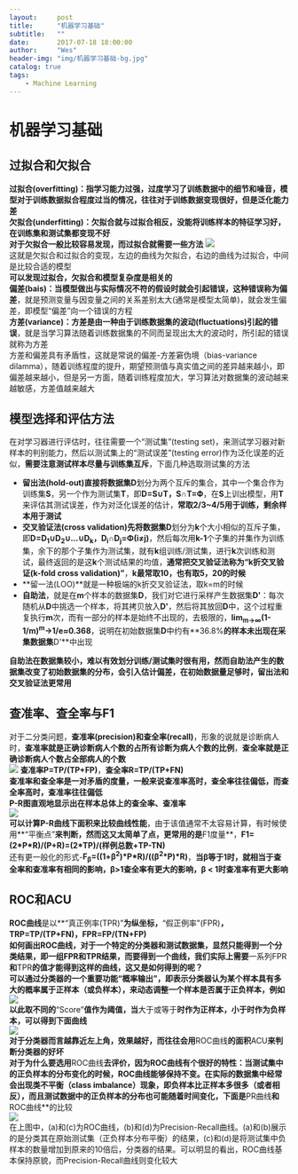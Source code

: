 ```yaml
---
layout:     post
title:      "机器学习基础"
subtitle:   ""
date:       2017-07-18 18:00:00
author:     "Wes"
header-img: "img/机器学习基础-bg.jpg"
catalog: true
tags:
    - Machine Learning
---
```


# 机器学习基础

## 过拟合和欠拟合

**过拟合(overfitting)：指学习能力过强，过度学习了训练数据中的细节和噪音，模型对于训练数据拟合程度过当的情况，往往对于训练数据变现很好，但是泛化能力差**  
**欠拟合(underfitting)：欠拟合就与过拟合相反，没能将训练样本的特征学习好，在训练集和测试集都变现不好**  
**对于欠拟合一般比较容易发现，而过拟合就需要一些方法**
![](https://aswz.github.io/assets/img/机器学习基础/欠拟合和过拟合.png)  
这就是欠拟合和过拟合的变现，左边的曲线为欠拟合，右边的曲线为过拟合，中间是比较合适的模型  
**可以发现过拟合，欠拟合和模型复杂度是相关的**  
**偏差(bais)：当模型做出与实际情况不符的假设时就会引起错误，这种错误称为偏差**，就是预测变量与因变量之间的关系差别太大(通常是模型太简单)，就会发生偏差，即模型“偏差”向一个错误的方程  
**方差(variance)：方差是由一种由于训练数据集的波动(fluctuations)引起的错误**，就是当学习算法随着训练数据集的不同而呈现出太大的波动时，所引起的错误就称为方差  
方差和偏差具有矛盾性，这就是常说的偏差-方差窘伪境（bias-variance dilamma），随着训练程度的提升，期望预测值与真实值之间的差异越来越小，即偏差越来越小，但是另一方面，随着训练程度加大，学习算法对数据集的波动越来越敏感，方差值越来越大  

## 模型选择和评估方法

在对学习器进行评估时，往往需要一个“测试集”(testing set)，来测试学习器对新样本的判别能力，然后以测试集上的“测试误差”(testing error)作为泛化误差的近似，**需要注意测试样本尽量与训练集互斥**，下面几种选取测试集的方法  

- **留出法(hold-out)**直接将数据集**D**划分为两个互斥的集合，其中一个集合作为训练集**S**，另一个作为测试集**T**，即**D=S∪T，S∩T=Ф**，在**S**上训出模型，用**T**来评估其测试误差，作为对泛化误差的估计，**常取2/3~4/5用于训练，剩余样本用于测试**  
- **交叉验证法(cross validation)**先将数据集**D**划分为**k**个大小相似的互斥子集，即**D=D<sub>1</sub>∪D<sub>2</sub>∪...∪D<sub>k</sub>，D<sub>i</sub>∩D<sub>j</sub>=Φ(i≠j)**，然后每次用**k-1**个子集的并集作为训练集，余下的那个子集作为测试集，就有**k**组训练/测试集，进行**k**次训练和测试，最终返回的是这**k**个测试结果的均值，**通常把交叉验证法称为“k折交叉验证(k-fold cross validation)”**，**k最常取10，也有取5，20的时候**  
- **留一法(LOO)**就是一种极端的k折交叉验证法，取k=m的时候  
- **自助法**，就是在**m**个样本的数据集**D**，我们对它进行采样产生数据集**D'**：每次随机从**D**中挑选一个样本，将其拷贝放入**D'**，然后将其放回**D**中，这个过程重复执行**m**次，而有一部分的样本是始终不出现的，去极限的，**lim<sub>m->∞</sub>(1-1/m)<sup>m</sup>->1/e≈0.368**，说明在初始数据集**D**中约有**36.8%**的样本未出现在采集数据集**D'**中出现  

**自助法在数据集较小，难以有效划分训练/测试集时很有用，然而自助法产生的数据集改变了初始数据集的分布，会引入估计偏差，在初始数据量足够时，留出法和交叉验证法更常用**  

## 查准率、查全率与F1

对于二分类问题，**查准率(precision)和查全率(recall)**，形象的说就是诊断病人时，**查准率就是正确诊断病人个数的占所有诊断为病人个数的比例**，**查全率就是正确诊断病人个数占全部病人的个数**  
![](https://aswz.github.io/assets/img/机器学习基础/分类结果混淆矩阵.jpg)
**查准率P=TP/(TP+FP)**，**查全率R=TP/(TP+FN)**  
**查准率和查全率是一对矛盾的度量，一般来说查准率高时，查全率往往偏低，而查全率高时，查准率往往偏低**  
**P-R图直观地显示出在样本总体上的查全率、查准率**  
![](https://aswz.github.io/assets/img/机器学习基础/P-R曲线.png)  
**可以计算P-R曲线下面积来比较曲线性能**，由于该值通常不太容易计算，有时候使用**“平衡点”**来判断，然而这又太简单了点，更常用的是**F1度量**，**F1=(2\*P\*R)/(P+R)=(2\*TP)/(样例总数+TP-TN)**  
还有更一般化的形式-**F<sub>β</sub>=((1+β<sup>2</sup>)\*P\*R)/((β<sup>2</sup>\*P)\*R)**，**当β等于1时，就相当于查全率和查准率有相同的影响，β>1查全率有更大的影响，β < 1时查准率有更大影响**  

## ROC和ACU

**ROC曲线**是以**“真正例率(TPR)”**为纵坐标，**“假正例率”(FPR)**，**TRP=TP/(TP+FN)**，**FPR=FP/(TN+FP)**  
**如何画出ROC曲线**，对于一个特定的分类器和测试数据集，显然只能得到一个分类结果，即一组FPR和TPR结果，而要得到一个曲线，我们实际上需要**一系列FPR**和**TPR**的值才能得到这样的曲线，这又是如何得到的呢？  
可以通过分类器的一个重要功能“概率输出”，即表示分类器认为某个样本具有多大的概率属于正样本（或负样本），来动态调整一个样本是否属于正负样本，例如  
![](https://aswz.github.io/assets/img/机器学习基础/ROC曲线绘制前阈值.png)  
以此取不同的**“Score”**值作为阈值，当**大于或等于**时作为正样本，**小于**时作为负样本，可以得到下面曲线  
![](https://aswz.github.io/assets/img/机器学习基础/ROC曲线样例.png)  
对于分类器而言越靠近左上角，效果越好，而往往会用**ROC曲线**的面积**ACU**来判断分类器的好坏  
对于为什么要选用**ROC曲线**去评价，因为ROC曲线有个很好的特性：当测试集中的正负样本的分布变化的时候，ROC曲线能够保持不变。在实际的数据集中经常会出现类不平衡（class imbalance）现象，即负样本比正样本多很多（或者相反），而且测试数据中的正负样本的分布也可能随着时间变化，下面是**PR曲线**和**ROC曲线**的比较  
![](https://aswz.github.io/assets/img/机器学习基础/ROC优势.jpg)  
在上图中，(a)和(c)为ROC曲线，(b)和(d)为Precision-Recall曲线。(a)和(b)展示的是分类其在原始测试集（正负样本分布平衡）的结果，(c)和(d)是将测试集中负样本的数量增加到原来的10倍后，分类器的结果。可以明显的看出，ROC曲线基本保持原貌，而Precision-Recall曲线则变化较大  